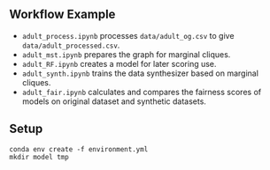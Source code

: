 ## Workflow Example

* `adult_process.ipynb` processes `data/adult_og.csv` to give `data/adult_processed.csv`.
* `adult_mst.ipynb` prepares the graph for marginal cliques.
* `adult_RF.ipynb` creates a model for later scoring use.
* `adult_synth.ipynb` trains the data synthesizer based on marginal cliques.
* `adult_fair.ipynb` calculates and compares the fairness scores of models on original dataset and synthetic datasets.

## Setup
```
conda env create -f environment.yml
mkdir model tmp
```
